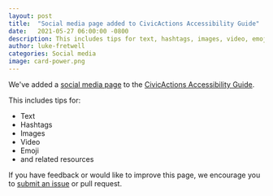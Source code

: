 ```yaml
---
layout: post
title:  "Social media page added to CivicActions Accessibility Guide"
date:   2021-05-27 06:00:00 -0800
description: This includes tips for text, hashtags, images, video, emoji and related resources.
author: luke-fretwell
categories: Social media
image: card-power.png
---
```


We've added a [social media page](/guide/social-media) to the [CivicActions Accessibility Guide](/guide).

This includes tips for:

* Text
* Hashtags
* Images
* Video
* Emoji
* and related resources

If you have feedback or would like to improve this page, we encourage you to [submit an issue](https://github.com/CivicActions/accessibility/issues/new/choose) or pull request.